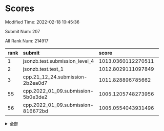 # Scores

Modified Time: 2022-02-18 10:45:36

Submit Num: 207

All Rank Num: 214917

| rank |               submit               |       score        |       sigma        | pk_num |
| :--- | :--------------------------------- | :----------------- | :----------------- | :----- |
| 1    | jsonzb.test.submission_level_4     | 1013.0360112270511 | 0.8166364634636466 | 4153   |
| 2    | jsonzb.test.test_1                 | 1012.8029111097849 | 0.7998381644404732 | 4153   |
| 3    | cpp.21_12_24.submission-2b2ea0d7   | 1011.828896785662  | 0.7893323127865821 | 4155   |
| 55   | cpp.2022_01_09.submission-5b0e3de2 | 1005.1205748273956 | 0.7310961077072418 | 4150   |
| 56   | cpp.2022_01_09.submission-816672bd | 1005.0554043931496 | 0.713771958839776  | 4151   |


<details>
<summary>全部</summary>

| rank |                 submit                 |       score        |       sigma        | pk_num |
| :--- | :------------------------------------- | :----------------- | :----------------- | :----- |
| 1    | jsonzb.test.submission_level_4         | 1013.0360112270511 | 0.8166364634636466 | 4153   |
| 2    | jsonzb.test.test_1                     | 1012.8029111097849 | 0.7998381644404732 | 4153   |
| 3    | cpp.21_12_24.submission-2b2ea0d7       | 1011.828896785662  | 0.7893323127865821 | 4155   |
| 4    | gobigger.level_3.submission_level_3_6  | 1011.7297271513554 | 0.7662070365453236 | 4148   |
| 5    | gobigger.level_3.submission_level_3_23 | 1011.4659177485486 | 0.7587799090242839 | 4152   |
| 6    | gobigger.level_3.submission_level_3_34 | 1011.2026630481241 | 0.785269540848052  | 4151   |
| 7    | gobigger.level_3.submission_level_3_11 | 1011.2023785122551 | 0.781278610437215  | 4152   |
| 8    | gobigger.level_3.submission_level_3_14 | 1011.1836438020692 | 0.7558997361694753 | 4155   |
| 9    | gobigger.level_3.submission_level_3_13 | 1011.1207739211837 | 0.7806576830461455 | 4148   |
| 10   | gobigger.level_3.submission_level_3_49 | 1010.9689775964397 | 0.770171349647757  | 4154   |
| 11   | gobigger.level_3.submission_level_3_32 | 1010.8353222472141 | 0.7662195193134488 | 4155   |
| 12   | gobigger.level_3.submission_level_3_22 | 1010.7065341815326 | 0.7507011364421413 | 4149   |
| 13   | gobigger.level_3.submission_level_3_15 | 1010.6282525685081 | 0.7623635462671403 | 4151   |
| 14   | gobigger.level_3.submission_level_3_24 | 1010.5941170465017 | 0.7784545538568389 | 4151   |
| 15   | gobigger.level_3.submission_level_3_41 | 1010.5889946564288 | 0.7605176488349352 | 4156   |
| 16   | gobigger.level_3.submission_level_3_39 | 1010.581328904915  | 0.7583665291482456 | 4152   |
| 17   | gobigger.level_3.submission_level_3_30 | 1010.5749656679925 | 0.7735096307451027 | 4154   |
| 18   | gobigger.level_3.submission_level_3_2  | 1010.5564032292897 | 0.7550212553031573 | 4152   |
| 19   | gobigger.level_3.submission_level_3_47 | 1010.5284770871314 | 0.7639195788608274 | 4152   |
| 20   | gobigger.level_3.submission_level_3_40 | 1010.4897850836145 | 0.7796831174075628 | 4158   |
| 21   | gobigger.level_3.submission_level_3_20 | 1010.4841603642628 | 0.7558689567205265 | 4153   |
| 22   | gobigger.level_3.submission_level_3_48 | 1010.4813093444966 | 0.7672353108598788 | 4156   |
| 23   | gobigger.level_3.submission_level_3_29 | 1010.4762132255258 | 0.7612648034772264 | 4153   |
| 24   | gobigger.level_3.submission_level_3_28 | 1010.4597059737404 | 0.7562020450315327 | 4154   |
| 25   | gobigger.level_3.submission_level_3_4  | 1010.44321325279   | 0.8016510855787777 | 4152   |
| 26   | gobigger.level_3.submission_level_3_5  | 1010.4289098402367 | 0.7499513999899574 | 4151   |
| 27   | gobigger.level_3.submission_level_3_27 | 1010.2672837972643 | 0.7539962785029954 | 4153   |
| 28   | gobigger.level_3.submission_level_3_42 | 1010.2470978658841 | 0.7678281831791616 | 4157   |
| 29   | gobigger.level_3.submission_level_3_0  | 1010.2247651351443 | 0.7743391015059851 | 4156   |
| 30   | gobigger.level_3.submission_level_3_1  | 1010.2208664276158 | 0.7794402004797197 | 4151   |
| 31   | gobigger.level_3.submission_level_3_33 | 1010.1662007338323 | 0.7780004664208352 | 4150   |
| 32   | gobigger.level_3.submission_level_3_38 | 1010.1511920336682 | 0.7538041928194993 | 4143   |
| 33   | gobigger.level_3.submission_level_3_8  | 1010.0786008126229 | 0.7437718703173765 | 4154   |
| 34   | gobigger.level_3.submission_level_3_21 | 1010.0628565860354 | 0.7555341439978426 | 4145   |
| 35   | gobigger.level_3.submission_level_3_10 | 1010.0153077678871 | 0.7523580685789206 | 4153   |
| 36   | gobigger.level_3.submission_level_3_26 | 1009.9711798118432 | 0.7576335627133568 | 4154   |
| 37   | gobigger.level_3.submission_level_3_16 | 1009.9039392228676 | 0.7455127397998194 | 4157   |
| 38   | gobigger.level_3.submission_level_3_43 | 1009.863363916151  | 0.7451561708677853 | 4150   |
| 39   | gobigger.level_3.submission_level_3_44 | 1009.8526260265079 | 0.7675346326439885 | 4155   |
| 40   | gobigger.level_3.submission_level_3_45 | 1009.68636977755   | 0.7609698430866666 | 4150   |
| 41   | gobigger.level_3.submission_level_3_7  | 1009.6400096266973 | 0.7477868476439259 | 4158   |
| 42   | gobigger.level_3.submission_level_3_3  | 1009.5482139996092 | 0.7638823787021036 | 4153   |
| 43   | gobigger.level_3.submission_level_3_37 | 1009.5425850330753 | 0.77395186322302   | 4151   |
| 44   | gobigger.level_3.submission_level_3_36 | 1009.4594888763586 | 0.7635235052070727 | 4152   |
| 45   | gobigger.level_3.submission_level_3_31 | 1009.4112939898722 | 0.7517597750403847 | 4153   |
| 46   | gobigger.level_3.submission_level_3_25 | 1009.3033819781006 | 0.7454518663476833 | 4153   |
| 47   | gobigger.level_3.submission_level_3_35 | 1009.2381454691102 | 0.7509245498135786 | 4150   |
| 48   | gobigger.level_3.submission_level_3_46 | 1009.0807760483708 | 0.7430205216081931 | 4156   |
| 49   | gobigger.level_3.submission_level_3_12 | 1009.0218175392589 | 0.7596508635874738 | 4154   |
| 50   | gobigger.level_3.submission_level_3_19 | 1008.8659012479162 | 0.7523150134083104 | 4152   |
| 51   | gobigger.level_3.submission_level_3_17 | 1008.6371175240216 | 0.7456185904391396 | 4155   |
| 52   | gobigger.level_3.submission_level_3_9  | 1008.5188379039121 | 0.7509312780544731 | 4160   |
| 53   | gobigger.level_3.submission_level_3_18 | 1008.4263450148095 | 0.7384517261186908 | 4148   |
| 54   | gobigger.level_1.submission_level_1_15 | 1005.2556847550416 | 0.7139860319485949 | 4155   |
| 55   | cpp.2022_01_09.submission-5b0e3de2     | 1005.1205748273956 | 0.7310961077072418 | 4150   |
| 56   | cpp.2022_01_09.submission-816672bd     | 1005.0554043931496 | 0.713771958839776  | 4151   |
| 57   | gobigger.level_1.submission_level_1_16 | 1004.7501171061684 | 0.7207602005152925 | 4155   |
| 58   | gobigger.level_1.submission_level_1_43 | 1004.6961962050378 | 0.7157600859579771 | 4157   |
| 59   | gobigger.level_1.submission_level_1_21 | 1004.3028214994632 | 0.7339911992067704 | 4152   |
| 60   | gobigger.level_1.submission_level_1_35 | 1004.2384425258471 | 0.7211309376307834 | 4153   |
| 61   | gobigger.level_1.submission_level_1_29 | 1004.1434971853846 | 0.7094641072667944 | 4150   |
| 62   | gobigger.level_1.submission_level_1_10 | 1004.080511129253  | 0.7333255890746037 | 4156   |
| 63   | gobigger.level_1.submission_level_1_40 | 1004.0795065977325 | 0.7065910987152026 | 4155   |
| 64   | gobigger.level_1.submission_level_1_24 | 1004.0135631395261 | 0.7259389703516914 | 4150   |
| 65   | gobigger.level_1.submission_level_1_6  | 1003.9075048989015 | 0.7263155371577447 | 4152   |
| 66   | gobigger.level_1.submission_level_1_11 | 1003.9042875767003 | 0.7122932350576241 | 4149   |
| 67   | gobigger.level_1.submission_level_1_46 | 1003.8878063973641 | 0.7133189911582023 | 4154   |
| 68   | gobigger.level_1.submission_level_1_27 | 1003.8592445404825 | 0.7123062779732733 | 4156   |
| 69   | gobigger.level_1.submission_level_1_9  | 1003.8260985643601 | 0.7218683202532546 | 4151   |
| 70   | gobigger.level_1.submission_level_1_8  | 1003.8137543320219 | 0.7226192894153919 | 4153   |
| 71   | gobigger.level_1.submission_level_1_49 | 1003.7831299592794 | 0.7262696992135689 | 4151   |
| 72   | gobigger.level_1.submission_level_1_32 | 1003.7618743316526 | 0.7202851580249691 | 4156   |
| 73   | gobigger.level_1.submission_level_1_1  | 1003.7522168856084 | 0.7216915763270574 | 4153   |
| 74   | gobigger.level_1.submission_level_1_28 | 1003.6577528439054 | 0.717918112369206  | 4155   |
| 75   | gobigger.level_1.submission_level_1_12 | 1003.6453274763185 | 0.717615623518137  | 4153   |
| 76   | gobigger.level_1.submission_level_1_25 | 1003.598783619338  | 0.7176496606643552 | 4150   |
| 77   | gobigger.level_1.submission_level_1_18 | 1003.4833047083066 | 0.717676434910102  | 4155   |
| 78   | gobigger.level_1.submission_level_1_4  | 1003.4788072802081 | 0.7137614271038428 | 4157   |
| 79   | gobigger.level_1.submission_level_1_33 | 1003.3452174536328 | 0.708358479882768  | 4150   |
| 80   | gobigger.level_1.submission_level_1_31 | 1003.3072995609492 | 0.7128597467633654 | 4156   |
| 81   | gobigger.level_1.submission_level_1_13 | 1003.2386403029205 | 0.717882253687818  | 4157   |
| 82   | gobigger.level_1.submission_level_1_30 | 1003.218444789821  | 0.7348000653945645 | 4153   |
| 83   | gobigger.level_1.submission_level_1_22 | 1003.213612734257  | 0.7145664016403903 | 4151   |
| 84   | gobigger.level_1.submission_level_1_14 | 1003.0784403892915 | 0.7143319050150546 | 4155   |
| 85   | gobigger.level_1.submission_level_1_17 | 1003.0741628620165 | 0.7142473265417933 | 4146   |
| 86   | gobigger.level_1.submission_level_1_5  | 1003.0556599886966 | 0.7115372018871646 | 4156   |
| 87   | gobigger.level_1.submission_level_1_44 | 1003.0058901505273 | 0.7157784311447871 | 4160   |
| 88   | gobigger.level_1.submission_level_1_45 | 1002.9912398390422 | 0.708460157951127  | 4155   |
| 89   | gobigger.level_1.submission_level_1_7  | 1002.9400894928793 | 0.7153307580976752 | 4154   |
| 90   | gobigger.level_1.submission_level_1_37 | 1002.8520713925569 | 0.7125280462568557 | 4151   |
| 91   | gobigger.level_1.submission_level_1_36 | 1002.6697443883274 | 0.7183630331534738 | 4148   |
| 92   | gobigger.level_1.submission_level_1_42 | 1002.6629785242397 | 0.7026774492124901 | 4150   |
| 93   | gobigger.level_1.submission_level_1_48 | 1002.6537906610682 | 0.7109407435726117 | 4155   |
| 94   | gobigger.level_1.submission_level_1_34 | 1002.5851274758353 | 0.71101785059118   | 4156   |
| 95   | gobigger.level_1.submission_level_1_20 | 1002.5275835360779 | 0.7158885376784582 | 4153   |
| 96   | gobigger.level_1.submission_level_1_3  | 1002.4806206618273 | 0.7094504486041019 | 4150   |
| 97   | gobigger.level_1.submission_level_1_26 | 1002.466980279608  | 0.7097183450590486 | 4153   |
| 98   | gobigger.level_1.submission_level_1_19 | 1002.4531474257674 | 0.718980792748078  | 4155   |
| 99   | gobigger.level_1.submission_level_1_41 | 1002.4257398723009 | 0.706968750576851  | 4155   |
| 100  | gobigger.level_1.submission_level_1_23 | 1002.2971266012034 | 0.7107822462255904 | 4157   |
| 101  | gobigger.level_1.submission_level_1_47 | 1002.2387876227192 | 0.7176806475543168 | 4154   |
| 102  | gobigger.level_1.submission_level_1_2  | 1002.066272913078  | 0.7247095268909135 | 4151   |
| 103  | gobigger.level_1.submission_level_1_0  | 1002.0539852306679 | 0.7170597439649716 | 4156   |
| 104  | gobigger.level_1.submission_level_1_39 | 1002.0480166267023 | 0.7140325025582777 | 4153   |
| 105  | gobigger.level_1.submission_level_1_38 | 1001.775738920338  | 0.7112600363300188 | 4151   |
| 106  | gobigger.random.submission_random_2    | 997.8557855430655  | 0.695631256893892  | 4155   |
| 107  | gobigger.random.submission_random_22   | 997.0974229389192  | 0.6952556802779492 | 4150   |
| 108  | gobigger.random.submission_random_27   | 996.9099957925115  | 0.7115872387158219 | 4150   |
| 109  | gobigger.random.submission_random_4    | 996.7001069891946  | 0.7159610807810364 | 4153   |
| 110  | gobigger.random.submission_random_9    | 996.6836516211032  | 0.7214329066247629 | 4150   |
| 111  | gobigger.random.submission_random_1    | 996.6829487828711  | 0.7056505630086718 | 4153   |
| 112  | gobigger.random.submission_random_16   | 996.6813475143283  | 0.7145099915812508 | 4154   |
| 113  | gobigger.random.submission_random_34   | 996.541008912889   | 0.7238986758976533 | 4151   |
| 114  | gobigger.random.submission_random_17   | 996.4869598305031  | 0.7128402567298798 | 4159   |
| 115  | gobigger.random.submission_random_37   | 996.4270525664137  | 0.7195067353495797 | 4150   |
| 116  | gobigger.random.submission_random_15   | 996.309576765132   | 0.7255046366278771 | 4155   |
| 117  | gobigger.random.submission_random_41   | 996.2815440811296  | 0.7099227282580848 | 4154   |
| 118  | gobigger.random.submission_random_18   | 996.2708973479463  | 0.7193257123066574 | 4154   |
| 119  | gobigger.random.submission_random_20   | 996.1685864429959  | 0.7094040445766258 | 4154   |
| 120  | gobigger.random.submission_random_26   | 996.1538978748897  | 0.7112604678855364 | 4154   |
| 121  | gobigger.random.submission_random_32   | 996.098071493186   | 0.7051695187035826 | 4153   |
| 122  | gobigger.random.submission_random_12   | 996.0491587406773  | 0.7162483997472568 | 4155   |
| 123  | gobigger.random.submission_random_14   | 996.0414983675574  | 0.7185865177796888 | 4156   |
| 124  | gobigger.random.submission_random_40   | 996.035635138233   | 0.7199411599588625 | 4151   |
| 125  | gobigger.random.submission_random_7    | 996.0020932066268  | 0.7174386831692295 | 4154   |
| 126  | gobigger.random.submission_random_45   | 995.9768996038968  | 0.7269204022307018 | 4154   |
| 127  | gobigger.random.submission_random_21   | 995.9464899582405  | 0.7112824622322927 | 4146   |
| 128  | gobigger.random.submission_random_5    | 995.8285514385565  | 0.7282373256008468 | 4152   |
| 129  | gobigger.random.submission_random_29   | 995.8059438049218  | 0.7150762937968526 | 4151   |
| 130  | gobigger.random.submission_random_10   | 995.7852747151405  | 0.7123243384738913 | 4154   |
| 131  | gobigger.random.submission_random_25   | 995.7298173188791  | 0.7143094312403551 | 4155   |
| 132  | gobigger.random.submission_random_44   | 995.7106646717289  | 0.7067840080448513 | 4152   |
| 133  | gobigger.random.submission_random_11   | 995.7103455497173  | 0.7099578535147826 | 4149   |
| 134  | gobigger.random.submission_random_48   | 995.701090295726   | 0.7179876855338883 | 4151   |
| 135  | gobigger.random.submission_random_49   | 995.6919956660678  | 0.7157072032214153 | 4153   |
| 136  | gobigger.random.submission_random_43   | 995.6670484827443  | 0.7132327850800351 | 4154   |
| 137  | gobigger.random.submission_random_23   | 995.6027178411659  | 0.7066723528217543 | 4147   |
| 138  | gobigger.random.submission_random_33   | 995.5960260354693  | 0.7124936887124051 | 4146   |
| 139  | gobigger.random.submission_random_19   | 995.5124089082689  | 0.7265628800688633 | 4153   |
| 140  | gobigger.random.submission_random_35   | 995.4827661331426  | 0.7138886666711565 | 4153   |
| 141  | gobigger.random.submission_random_0    | 995.4816390333881  | 0.7222795026204346 | 4153   |
| 142  | gobigger.random.submission_random_6    | 995.4481955798645  | 0.7243667543159914 | 4154   |
| 143  | gobigger.random.submission_random_31   | 995.4234678918023  | 0.7132491744346602 | 4155   |
| 144  | gobigger.random.submission_random_13   | 995.4018385521025  | 0.7242040702796564 | 4160   |
| 145  | gobigger.random.submission_random_42   | 995.3831577428207  | 0.7060107007532034 | 4154   |
| 146  | gobigger.random.submission_random_46   | 995.3226501202172  | 0.7302911565641642 | 4152   |
| 147  | gobigger.random.submission_random_8    | 995.318518666844   | 0.7115813396055404 | 4156   |
| 148  | gobigger.random.submission_random_38   | 995.2207877810238  | 0.7059211785813917 | 4157   |
| 149  | gobigger.random.submission_random_24   | 995.1318310036489  | 0.7026838520721012 | 4156   |
| 150  | gobigger.random.submission_random_39   | 995.0352612683546  | 0.6969988058018308 | 4152   |
| 151  | gobigger.random.submission_random_3    | 994.9660285673673  | 0.7216486752260602 | 4152   |
| 152  | gobigger.random.submission_random_28   | 994.8574602016085  | 0.6935237355209387 | 4149   |
| 153  | gobigger.random.submission_random_30   | 994.7310010723453  | 0.7350577771339185 | 4152   |
| 154  | gobigger.random.submission_random_36   | 994.6823267592292  | 0.7131698632465846 | 4154   |
| 155  | gobigger.level_2.submission_level_2_17 | 994.5825861644141  | 0.7257807471737807 | 4148   |
| 156  | gobigger.random.submission_random_47   | 994.2418781526607  | 0.7091591529111101 | 4154   |
| 157  | gobigger.level_2.submission_level_2_29 | 993.8103532397348  | 0.7430832168985042 | 4154   |
| 158  | gobigger.level_2.submission_level_2_13 | 993.6624929695117  | 0.7258902565868689 | 4151   |
| 159  | gobigger.level_2.submission_level_2_30 | 993.5605814096576  | 0.73142863770722   | 4150   |
| 160  | gobigger.level_2.submission_level_2_18 | 993.4292883778194  | 0.726705210680549  | 4153   |
| 161  | gobigger.level_2.submission_level_2_47 | 993.0517956894018  | 0.7332444711457707 | 4152   |
| 162  | gobigger.level_2.submission_level_2_33 | 993.0392923219229  | 0.7590392591021803 | 4158   |
| 163  | gobigger.level_2.submission_level_2_40 | 993.0113985197921  | 0.7244071988361236 | 4152   |
| 164  | gobigger.level_2.submission_level_2_46 | 993.0079041659337  | 0.7503224958293666 | 4153   |
| 165  | gobigger.level_2.submission_level_2_2  | 992.9349551713102  | 0.7308159243050542 | 4158   |
| 166  | gobigger.level_2.submission_level_2_36 | 992.8499700492198  | 0.7259628109635604 | 4152   |
| 167  | gobigger.level_2.submission_level_2_28 | 992.7930196798435  | 0.7457261201178095 | 4152   |
| 168  | gobigger.level_2.submission_level_2_19 | 992.7580826842524  | 0.7383282499738216 | 4157   |
| 169  | gobigger.level_2.submission_level_2_7  | 992.7578196128707  | 0.7355455082182528 | 4155   |
| 170  | gobigger.level_2.submission_level_2_3  | 992.6955779140529  | 0.7378962273937479 | 4153   |
| 171  | gobigger.level_2.submission_level_2_37 | 992.6079560467047  | 0.736126834024171  | 4156   |
| 172  | gobigger.level_2.submission_level_2_26 | 992.6036752082533  | 0.7377738652716169 | 4156   |
| 173  | gobigger.level_2.submission_level_2_27 | 992.5089299571249  | 0.7363784599726136 | 4152   |
| 174  | gobigger.level_2.submission_level_2_48 | 992.4952221128033  | 0.738394157188091  | 4154   |
| 175  | gobigger.level_2.submission_level_2_24 | 992.4825625045914  | 0.7490443573990685 | 4156   |
| 176  | gobigger.level_2.submission_level_2_42 | 992.4260965955068  | 0.7479985227423006 | 4149   |
| 177  | gobigger.level_2.submission_level_2_34 | 992.3412316522666  | 0.7584786361674161 | 4153   |
| 178  | gobigger.level_2.submission_level_2_21 | 992.3046029173544  | 0.7479368378171619 | 4156   |
| 179  | gobigger.level_2.submission_level_2_22 | 992.230557067534   | 0.7389987362570806 | 4149   |
| 180  | gobigger.level_2.submission_level_2_25 | 992.188566390009   | 0.7472721327546088 | 4154   |
| 181  | gobigger.level_2.submission_level_2_43 | 992.0575048844848  | 0.7479511717339955 | 4152   |
| 182  | gobigger.level_2.submission_level_2_4  | 991.9278584173647  | 0.7576745610657324 | 4151   |
| 183  | gobigger.level_2.submission_level_2_8  | 991.8698287154413  | 0.7334803255305411 | 4151   |
| 184  | gobigger.level_2.submission_level_2_12 | 991.8324298857027  | 0.7486429541147742 | 4153   |
| 185  | gobigger.level_2.submission_level_2_5  | 991.8220513775667  | 0.7357504718454947 | 4152   |
| 186  | gobigger.level_2.submission_level_2_0  | 991.7822865632038  | 0.7562988317244498 | 4150   |
| 187  | gobigger.level_2.submission_level_2_49 | 991.7385201071938  | 0.7345656929681675 | 4156   |
| 188  | gobigger.level_2.submission_level_2_14 | 991.7094785213685  | 0.743532667375483  | 4152   |
| 189  | gobigger.level_2.submission_level_2_15 | 991.6796604022435  | 0.7641447439160505 | 4149   |
| 190  | gobigger.level_2.submission_level_2_35 | 991.5661404164291  | 0.7564339206252757 | 4156   |
| 191  | gobigger.level_2.submission_level_2_10 | 991.5392152975409  | 0.7413413391291401 | 4152   |
| 192  | gobigger.level_2.submission_level_2_9  | 991.5036148377424  | 0.7617071955262782 | 4154   |
| 193  | gobigger.level_2.submission_level_2_6  | 991.4260520012203  | 0.7204018455358939 | 4158   |
| 194  | gobigger.level_2.submission_level_2_16 | 991.2863216863993  | 0.7815018404206118 | 4153   |
| 195  | gobigger.level_2.submission_level_2_31 | 991.2169445427845  | 0.7522120525221683 | 4152   |
| 196  | gobigger.level_2.submission_level_2_32 | 991.1522182680992  | 0.7728938764005044 | 4154   |
| 197  | gobigger.level_2.submission_level_2_11 | 991.0306976441777  | 0.7474018111844559 | 4149   |
| 198  | gobigger.level_2.submission_level_2_38 | 990.9223675618208  | 0.7544649835453714 | 4156   |
| 199  | gobigger.level_2.submission_level_2_41 | 990.6354593583122  | 0.7764274163865562 | 4159   |
| 200  | gobigger.level_2.submission_level_2_20 | 990.5344551519112  | 0.7544200993566559 | 4153   |
| 201  | gobigger.level_2.submission_level_2_1  | 990.1157584434634  | 0.7490811488425213 | 4158   |
| 202  | gobigger.level_2.submission_level_2_45 | 990.0161251444042  | 0.7736951103879118 | 4154   |
| 203  | gobigger.level_2.submission_level_2_39 | 989.9283794062158  | 0.7583669936645031 | 4151   |
| 204  | gobigger.level_2.submission_level_2_23 | 989.664853616328   | 0.7367206202821645 | 4150   |
| 205  | gobigger.level_2.submission_level_2_44 | 989.554633162599   | 0.7916398027926426 | 4151   |
| 206  | gobigger.none.submission_none_1        | 978.1662938833197  | 1.2612975890440494 | 4155   |
| 207  | gobigger.none.submission_none_0        | 976.367815835732   | 1.4861614666460619 | 4149   |

</details>